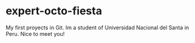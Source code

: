 # expert-octo-fiesta
My first proyects in Git. Im a student of Universidad Nacional del Santa in Peru. Nice to meet you!
